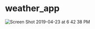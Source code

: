 # weather_app
![Screen Shot 2019-04-23 at 6 42 38 PM](https://user-images.githubusercontent.com/35935083/56584358-3f9c9800-65f9-11e9-910c-c7eb937ac972.png)
